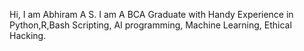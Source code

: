 Hi, I am Abhiram A S. I am A BCA Graduate with Handy Experience in Python,R,Bash Scripting, AI programming, Machine Learning, Ethical Hacking.
